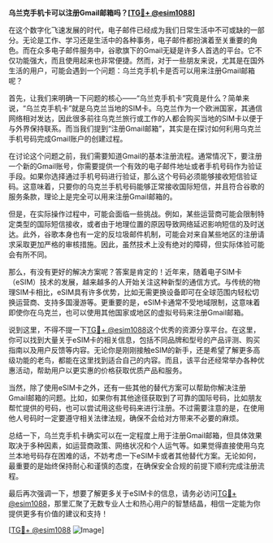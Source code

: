 **乌兰克手机卡可以注册Gmail邮箱吗？[[TG💪+ @esim1088](https://t.me/s/esim1088)]**

在这个数字化飞速发展的时代，电子邮件已经成为我们日常生活中不可或缺的一部分。无论是工作、学习还是生活中的各种事务，电子邮件都扮演着至关重要的角色。而在众多电子邮件服务中，谷歌旗下的Gmail无疑是许多人首选的平台。它不仅功能强大，而且使用起来也非常便捷。然而，对于一些朋友来说，尤其是在国外生活的用户，可能会遇到一个问题：乌兰克手机卡是否可以用来注册Gmail邮箱呢？

首先，让我们来明确一下问题的核心——“乌兰克手机卡”究竟是什么？简单来说，“乌兰克手机卡”就是乌克兰当地的SIM卡。乌克兰作为一个欧洲国家，其通信网络相对发达，因此很多前往乌克兰旅行或工作的人都会购买当地的SIM卡以便于与外界保持联系。而当我们提到“注册Gmail邮箱”，其实是在探讨如何利用乌克兰手机号码完成Gmail账户的创建过程。

在讨论这个问题之前，我们需要知道Gmail的基本注册流程。通常情况下，要注册一个新的Gmail账号，你需要提供一个有效的电子邮件地址或者手机号码作为验证手段。如果你选择通过手机号码进行验证，那么这个号码必须能够接收短信验证码。这意味着，只要你的乌克兰手机号码能够正常接收国际短信，并且符合谷歌的服务条款，理论上是完全可以用来注册Gmail邮箱的。

但是，在实际操作过程中，可能会面临一些挑战。例如，某些运营商可能会限制特定类型的国际短信接收，或者由于地理位置的原因导致网络延迟影响短信的及时送达。此外，谷歌本身也有一定的反垃圾邮件机制，可能会对来自某些地区的注册请求采取更加严格的审核措施。因此，虽然技术上没有绝对的障碍，但实际体验可能会有所不同。

那么，有没有更好的解决方案呢？答案是肯定的！近年来，随着电子SIM卡（eSIM）技术的发展，越来越多的人开始关注这种新型的通信方式。与传统的物理SIM卡相比，eSIM具有许多优势，比如无需更换设备即可在全球范围内轻松切换运营商、支持多国漫游等。更重要的是，eSIM卡通常不受地域限制，这意味着即使你在乌克兰，也可以使用其他国家或地区的虚拟号码来注册Gmail邮箱。

说到这里，不得不提一下[TG💪+ @esim1088](https://t.me/s/esim1088)这个优秀的资源分享平台。在这里，你可以找到大量关于eSIM卡的相关信息，包括不同品牌和型号的产品评测、购买指南以及用户反馈等内容。无论你是刚刚接触eSIM的新手，还是希望了解更多高级功能的老鸟，都能在这里找到适合自己的内容。而且，该平台还经常举办各种优惠活动，帮助用户以更实惠的价格获取优质产品和服务。

当然，除了使用eSIM卡之外，还有一些其他的替代方案可以帮助你解决注册Gmail邮箱的问题。比如，如果你有其他途径获取到了可靠的国际号码，比如朋友帮忙提供的号码，也可以尝试用这些号码来进行注册。不过需要注意的是，在使用他人号码时一定要遵守相关法律法规，确保不会给对方带来不必要的麻烦。

总结一下，乌兰克手机卡确实可以在一定程度上用于注册Gmail邮箱，但具体效果取决于多种因素，如运营商政策、网络状况和个人运气等。如果觉得直接使用乌克兰本地号码存在困难的话，不妨考虑一下eSIM卡或者其他替代方案。无论如何，最重要的是始终保持耐心和谨慎的态度，在确保安全合规的前提下顺利完成注册流程。

最后再次强调一下，想要了解更多关于eSIM卡的信息，请务必访问[TG💪+ @esim1088](https://t.me/s/esim1088)，那里汇聚了无数专业人士和热心用户的智慧结晶，相信一定能为你提供更多有价值的建议和支持！

[[TG💪+ @esim1088](https://t.me/s/esim1088) ![Image](https://i.postimg.cc/4NQfJmqS/Snipaste-2025-05-13-00-14-12.png)]
